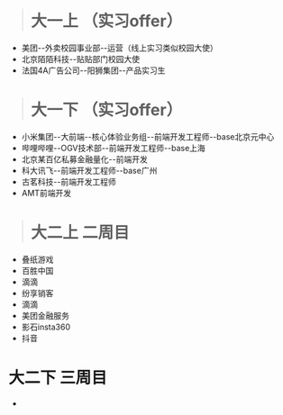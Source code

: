 > # 大一上 （实习offer）
- 美团--外卖校园事业部--运营（线上实习类似校园大使）
- 北京陌陌科技--贴贴部门校园大使
- 法国4A广告公司--阳狮集团--产品实习生
> # 大一下 （实习offer）
- 小米集团--大前端--核心体验业务组--前端开发工程师--base北京元中心
- 哔哩哔哩--OGV技术部--前端开发工程师--base上海
- 北京某百亿私募金融量化--前端开发
- 科大讯飞--前端开发工程师--base广州
- 古茗科技--前端开发工程师
- AMT前端开发
> # 大二上  二周目
- 叠纸游戏
- 百胜中国 
- 滴滴 
- 纷享销客 
- 滴滴 
- 美团金融服务
- 影石insta360 
- 抖音

# 大二下 三周目
- 
